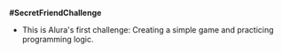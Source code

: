 **#SecretFriendChallenge**
- This is Alura's first challenge: Creating a simple game and practicing programming logic.
